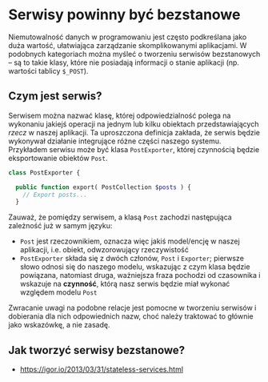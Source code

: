 # Serwisy powinny być bezstanowe

Niemutowalność danych w programowaniu jest często podkreślana jako duża wartość, ułatwiająca zarządzanie skomplikowanymi aplikacjami. W podobnych kategoriach można myśleć o tworzeniu serwisów bezstanowych – są to takie klasy, które nie posiadają informacji o stanie aplikacji (np. wartości tablicy `$_POST`).

## Czym jest serwis?

Serwisem można nazwać klasę, której odpowiedzialność polega na wykonaniu jakiejś operacji na jednym lub kilku obiektach przedstawiających *rzecz* w naszej aplikacji. Ta uproszczona definicja zakłada, że serwis będzie wykonywał działanie integrujące różne części naszego systemu. Przykładem serwisu może być klasa `PostExporter`, której czynnością będzie eksportowanie obiektów `Post`.

```php
class PostExporter {

  public function export( PostCollection $posts ) {
    // Export posts...
  }
```

Zauważ, że pomiędzy serwisem, a klasą `Post` zachodzi następująca zależność już w samym języku:

- `Post` jest rzeczownikiem, oznacza więc jakiś model/encję w naszej aplikacji, i.e. obiekt, odwzorowujący rzeczywistość
- `PostExporter` składa się z dwóch członów, `Post` i `Exporter`; pierwsze słowo odnosi się do naszego modelu, wskazując z czym klasa będzie powiązana, natomiast druga, ważniejsza fraza pochodzi od czasownika i wskazuje na **czynność**, którą nasz serwis będzie miał wykonać względem modelu `Post`

Zwracanie uwagi na podobne relacje jest pomocne w tworzeniu serwisów i dobierania dla nich odpowiednich nazw, choć należy traktować to głównie jako wskazówkę, a nie zasadę.

## Jak tworzyć serwisy bezstanowe?

- <https://igor.io/2013/03/31/stateless-services.html>
